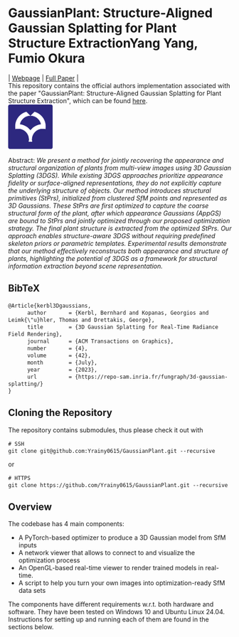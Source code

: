 # GaussianPlant: Structure-Aligned Gaussian Splatting for Plant Structure ExtractionYang Yang, Fumio Okura<br>
| [Webpage](https://repo-sam.inria.fr/fungraph/3d-gaussian-splatting/) | [Full Paper](https://repo-sam.inria.fr/fungraph/3d-gaussian-splatting/3d_gaussian_splatting_high.pdf) | <br>
This repository contains the official authors implementation associated with the paper "GaussianPlant: Structure-Aligned Gaussian Splatting for Plant Structure Extraction", which can be found [here](https://github.com/Yrainy0615/GaussianPlant.git). <br>
<a href="http://cvl.ist.osaka-u.ac.jp/en/"><img height="100" src="assets/osaka_logo.png"> </a>


Abstract: *We present a method for jointly recovering the appearance and structural organization of plants from multi-view images using 3D Gaussian Splatting (3DGS). While existing 3DGS approaches prioritize appearance fidelity or surface-aligned representations, they do not explicitly capture the underlying structure of objects. Our method introduces structural primitives (StPrs), initialized from clustered SfM points and represented as 3D Gaussians. These StPrs are first optimized to capture the coarse structural form of the plant, after which appearance Gaussians (AppGS) are bound to StPrs and jointly optimized through our proposed optimization strategy. The final plant structure is extracted from the optimized StPrs.
Our approach enables structure-aware 3DGS without requiring predefined skeleton priors or parametric templates. Experimental results demonstrate that our method effectively reconstructs both appearance and structure of plants, highlighting the potential of 3DGS as a framework for structural information extraction beyond scene representation.*

<section class="section" id="BibTeX">
  <div class="container is-max-desktop content">
    <h2 class="title">BibTeX</h2>
    <pre><code>@Article{kerbl3Dgaussians,
      author       = {Kerbl, Bernhard and Kopanas, Georgios and Leimk{\"u}hler, Thomas and Drettakis, George},
      title        = {3D Gaussian Splatting for Real-Time Radiance Field Rendering},
      journal      = {ACM Transactions on Graphics},
      number       = {4},
      volume       = {42},
      month        = {July},
      year         = {2023},
      url          = {https://repo-sam.inria.fr/fungraph/3d-gaussian-splatting/}
}</code></pre>
  </div>
</section>


## Cloning the Repository

The repository contains submodules, thus please check it out with 
```shell
# SSH
git clone git@github.com:Yrainy0615/GaussianPlant.git --recursive
```
or
```shell
# HTTPS
git clone https://github.com/Yrainy0615/GaussianPlant.git --recursive
```

## Overview

The codebase has 4 main components:
- A PyTorch-based optimizer to produce a 3D Gaussian model from SfM inputs
- A network viewer that allows to connect to and visualize the optimization process
- An OpenGL-based real-time viewer to render trained models in real-time.
- A script to help you turn your own images into optimization-ready SfM data sets

The components have different requirements w.r.t. both hardware and software. They have been tested on Windows 10 and Ubuntu Linux 24.04. Instructions for setting up and running each of them are found in the sections below.




